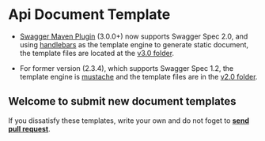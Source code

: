 # Api Document Template

- [Swagger Maven Plugin](https://github.com/kongchen/swagger-maven-plugin) (3.0.0+) now supports
Swagger Spec 2.0, and using [handlebars](http://handlebarsjs.com/) as the template engine to generate
static document, the template files are located at the [v3.0 folder](https://github.com/kongchen/api-doc-template/tree/master/v3.0).

- For former version (2.3.4), which supports Swagger Spec 1.2, the template engine is [mustache](https://mustache.github.io/)
and the template files are in the [v2.0 folder](https://github.com/kongchen/api-doc-template/tree/master/v2.0).


## **Welcome to submit new document templates**

If you dissatisfy these templates, write your own and do not foget to [**send pull request**](https://github.com/kongchen/api-doc-template/pulls).


